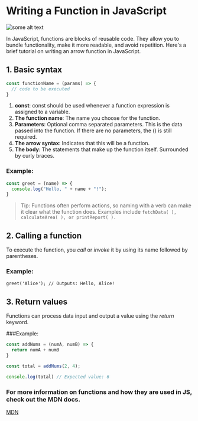 # **Writing a Function in JavaScript**
![some alt text](https://plus.unsplash.com/premium_photo-1696942353136-c3735fadc15a?w=500&auto=format&fit=crop&q=60&ixlib=rb-4.0.3&ixid=M3wxMjA3fDB8MHx0b3BpYy1mZWVkfDN8YWV1NnJMLWo2ZXd8fGVufDB8fHx8fA%3D%3D)

In JavaScript, functions are blocks of reusable code. They allow you to bundle functionality, make it more readable, and avoid repetition. Here's a brief tutorial on writing an arrow function in JavaScript.

## 1. Basic syntax

```javascript
const functionName = (params) => {
  // code to be executed
}
```

1. **const**: const should be used whenever a function expression is assigned to a variable.
2. **The function name**: The name you choose for the function.
3. **Parameters**: Optional comma separated parameters. This is the data passed into the function. If there are no parameters, the () is still required.
4. **The arrow syntax**: Indicates that this will be a function.
5. **The body**: The statements that make up the function itself. Surrounded by curly braces.

### Example:

```javascript
const greet = (name) => {
  console.log("Hello, " + name + "!");
}
```

> Tip: Functions often perform actions, so naming with a verb can make it clear what the function does. Examples include `fetchData( ), calculateArea( ), or printReport( ).`

## 2. Calling a function

To execute the function, you *call* or *invoke* it by using its name followed by parentheses.

### Example:

`greet('Alice'); // Outputs: Hello, Alice!`

## 3. Return values

Functions can process data input and output a value using the *return* keyword.

###Example: 

```javascript
const addNums = (numA, numB) => {
  return numA + numB
}

const total = addNums(2, 4);

console.log(total) // Expected value: 6
```

### For more information on functions and how they are used in JS, check out the MDN docs. 
[MDN](https://developer.mozilla.org/en-US/docs/Web/JavaScript/Guide/Functions) 

